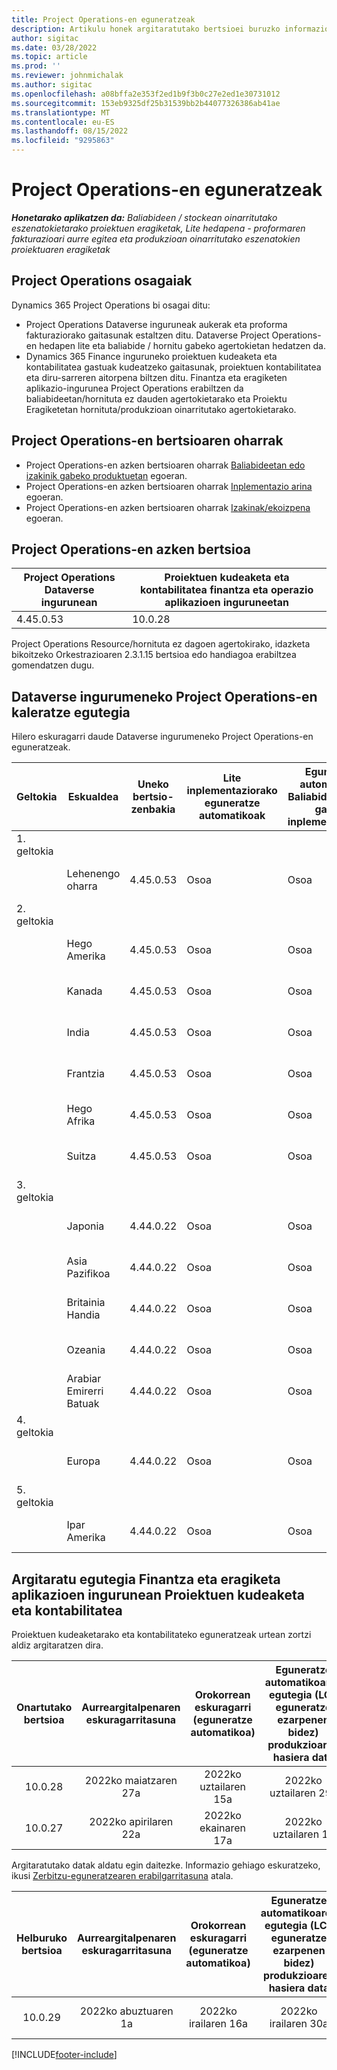 ```yaml
---
title: Project Operations-en eguneratzeak
description: Artikulu honek argitaratutako bertsioei buruzko informazioa eskaintzen du Dynamics 365 Project Operations.
author: sigitac
ms.date: 03/28/2022
ms.topic: article
ms.prod: ''
ms.reviewer: johnmichalak
ms.author: sigitac
ms.openlocfilehash: a08bffa2e353f2ed1b9f3b0c27e2ed1e30731012
ms.sourcegitcommit: 153eb9325df25b31539bb2b44077326386ab41ae
ms.translationtype: MT
ms.contentlocale: eu-ES
ms.lasthandoff: 08/15/2022
ms.locfileid: "9295863"
---
```

# <a name="project-operations-updates"></a>Project Operations-en eguneratzeak

_**Honetarako aplikatzen da:** Baliabideen / stockean oinarritutako eszenatokietarako proiektuen eragiketak, Lite hedapena - proformaren fakturazioari aurre egitea eta produkzioan oinarritutako eszenatokien proiektuaren eragiketak_



## <a name="project-operations-components"></a>Project Operations osagaiak

Dynamics 365 Project Operations bi osagai ditu:

- Project Operations Dataverse inguruneak aukerak eta proforma fakturaziorako gaitasunak estaltzen ditu. Dataverse Project Operations-en hedapen lite eta baliabide / hornitu gabeko agertokietan hedatzen da.
- Dynamics 365 Finance inguruneko proiektuen kudeaketa eta kontabilitatea gastuak kudeatzeko gaitasunak, proiektuen kontabilitatea eta diru-sarreren aitorpena biltzen ditu. Finantza eta eragiketen aplikazio-ingurunea Project Operations erabiltzen da baliabideetan/hornituta ez dauden agertokietarako eta Proiektu Eragiketetan hornituta/produkzioan oinarritutako agertokietarako.

## <a name="project-operations-release-notes"></a>Project Operations-en bertsioaren oharrak
- Project Operations-en azken bertsioaren oharrak [Baliabideetan edo izakinik gabeko produktuetan](whats-new-july-2022-resource-based.md) egoeran.
- Project Operations-en azken bertsioaren oharrak [Inplementazio arina](../pro/whats-new/whats-new-july-2022-lite.md) egoeran.
- Project Operations-en azken bertsioaren oharrak [Izakinak/ekoizpena](../prod-pma/whats-new/whats-new-jul-2022-stocked.md) egoeran.

## <a name="project-operations-latest-version"></a>Project Operations-en azken bertsioa

| Project Operations Dataverse ingurunean | Proiektuen kudeaketa eta kontabilitatea finantza eta operazio aplikazioen inguruneetan | 
| --- | --- |
| 4.45.0.53 | 10.0.28 |

Project Operations Resource/hornituta ez dagoen agertokirako, idazketa bikoitzeko Orkestrazioaren 2.3.1.15 bertsioa edo handiagoa erabiltzea gomendatzen dugu.

## <a name="release-schedule-for-project-operations-on-dataverse-environment"></a>Dataverse ingurumeneko Project Operations-en kaleratze egutegia

Hilero eskuragarri daude Dataverse ingurumeneko Project Operations-en eguneratzeak. 

| Geltokia | Eskualdea | Uneko bertsio-zenbakia | Lite inplementaziorako eguneratze automatikoak | Eguneratze automatikoak Baliabidea/hornitu gabeko inplementaziorako | Hurrengo bertsio-zenbakia | Hurrengo bertsioa orokorrean eskuragarri |
|-----------|-----------------------|-----------------|--------------------|---------------------|---------------------|---------------------|
| 1. geltokia |   &nbsp;              |    &nbsp;       | &nbsp;             |      &nbsp;         |      &nbsp;         |      &nbsp;         |
|   &nbsp;  | Lehenengo oharra         |  4.45.0.53      | Osoa           | Osoa            | TBD                 | 2022ko abuztuaren 26a       |
| 2. geltokia |   &nbsp;              |    &nbsp;       | &nbsp;             |      &nbsp;         |      &nbsp;         |      &nbsp;         |
|   &nbsp;  | Hego Amerika         |  4.45.0.53      | Osoa           | Osoa            | TBD                 | 2022ko irailaren 02a       |
|   &nbsp;  | Kanada                |  4.45.0.53      | Osoa           | Osoa            | TBD                 | 2022ko irailaren 02a       |
|   &nbsp;  | India                 |  4.45.0.53      | Osoa           | Osoa            | TBD                 | 2022ko irailaren 02a       |
|   &nbsp;  | Frantzia                |  4.45.0.53      | Osoa           | Osoa            | TBD                 | 2022ko irailaren 02a       |
|   &nbsp;  | Hego Afrika          |  4.45.0.53      | Osoa           | Osoa            | TBD                 | 2022ko irailaren 02a       |
|   &nbsp;  | Suitza           |  4.45.0.53      | Osoa           | Osoa            | TBD                 | 2022ko irailaren 02a       |
| 3. geltokia |      &nbsp;           |     &nbsp;      |     &nbsp;         |      &nbsp;         |      &nbsp;         |      &nbsp;         |
|   &nbsp;  | Japonia                 |  4.44.0.22      | Osoa      | Osoa       | 4.45.0.53                 | 2022ko abuztuaren 19a       |
|   &nbsp;  | Asia Pazifikoa          |  4.44.0.22      | Osoa      | Osoa       | 4.45.0.53                 | 2022ko abuztuaren 19a       |
|   &nbsp;  | Britainia Handia         |  4.44.0.22      | Osoa      | Osoa       | 4.45.0.53                 | 2022ko abuztuaren 19a       |
|   &nbsp;  | Ozeania               |  4.44.0.22      | Osoa      | Osoa       | 4.45.0.53                 | 2022ko abuztuaren 19a       |
|   &nbsp;  | Arabiar Emirerri Batuak  |  4.44.0.22      | Osoa      | Osoa       | 4.45.0.53                 | 2022ko abuztuaren 19a       |
| 4. geltokia |     &nbsp;            |     &nbsp;      |     &nbsp;         |      &nbsp;         |      &nbsp;         |      &nbsp;         |
|   &nbsp;  | Europa                |  4.44.0.22      | Osoa           | Osoa            | 4.45.0.53           | 2022ko abuztuaren 26a       |
| 5. geltokia |     &nbsp;            |     &nbsp;      |     &nbsp;         |      &nbsp;         |      &nbsp;         |      &nbsp;         |
|   &nbsp;  | Ipar Amerika         |  4.44.0.22      | Osoa           | Osoa            | 4.45.0.53           | 2022ko irailaren 02a       |

## <a name="release-schedule-for-project-management-and-accounting-in-the-finance-and-operations-apps-environment"></a>Argitaratu egutegia Finantza eta eragiketa aplikazioen ingurunean Proiektuen kudeaketa eta kontabilitatea

Proiektuen kudeaketarako eta kontabilitateko eguneratzeak urtean zortzi aldiz argitaratzen dira.

|Onartutako bertsioa| Aurreargitalpenaren eskuragarritasuna | Orokorrean eskuragarri (eguneratze automatikoa) | Eguneratze automatikoaren egutegia (LCS eguneratze ezarpenen bidez) produkzioaren hasiera data |   Zerbitzuaren amaiera   |
|:---------------:|:---------------------------:|:---------------------------------:|:--------------------------------------------------------------------:|:------------------:|
|     10.0.28     |      2022ko maiatzaren 27a           |        2022ko uztailaren 15a              |                          2022ko uztailaren 29a                               | 2022ko urriaren 21a   |
|     10.0.27     |      2022ko apirilaren 22a         |        2022ko ekainaren 17a              |                          2022ko uztailaren 1a                                | 2022ko irailaren 16a |

Argitaratutako datak aldatu egin daitezke. Informazio gehiago eskuratzeko, ikusi [Zerbitzu-eguneratzearen erabilgarritasuna](/dynamics365/fin-ops-core/fin-ops/get-started/public-preview-releases?toc=%2fdynamics365%2ffinance%2ftoc.json) atala.

|Helburuko bertsioa | Aurreargitalpenaren eskuragarritasuna | Orokorrean eskuragarri (eguneratze automatikoa) | Eguneratze automatikoaren egutegia (LCS eguneratze ezarpenen bidez) produkzioaren hasiera data |   Zerbitzuaren amaiera   |
|:---------------:|:---------------------------:|:---------------------------------:|:--------------------------------------------------------------------:|:------------------:|
|     10.0.29     |      2022ko abuztuaren 1a         |       2022ko irailaren 16a          |                        2022ko irailaren 30a                            | 2023ko urtarrilaren 13a   |

[!INCLUDE[footer-include](../includes/footer-banner.md)]
